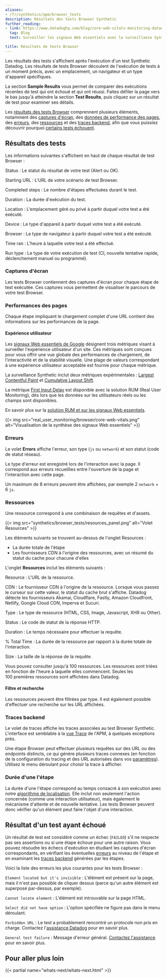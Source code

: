 ```yaml
---
aliases:
- /fr/synthetics/apm/browser_tests
description: Résultats des tests Browser Synthetic
further_reading:
- link: https://www.datadoghq.com/blog/core-web-vitals-monitoring-datadog-rum-synthetics/#what-are-the-core-web-vitals
  tag: Blog
  text: Surveiller les signaux Web essentiels avec la surveillance Synthetic

title: Résultats de tests Browser
---
```


Les résultats des tests s'affichent après l'exécution d'un test Synthetic Datadog. Les résultats de tests Browser découlent de l'exécution de tests à un moment précis, avec un emplacement, un navigateur et un type d'appareil spécifiques.

La section **Sample Results** vous permet de comparer des exécutions récentes de test qui ont échoué et qui ont réussi. Faites défiler la page vers le bas jusqu'à atteindre la section **Test Results**, puis cliquez sur un résultat de test pour examiner ses détails.

Les [résultats des tests Browser](#resultats-des-tests) comprennent plusieurs éléments, notamment des [captures d'écran](#captures-d-ecran), des [données de performance des pages](#performances-des-pages), des [erreurs](#erreurs), des [ressources](#ressources) et des [traces backend](#traces-backend), afin que vous puissiez découvrir pourquoi [certains tests échouent](#resultat-d-un-test-ayant-echoue).

## Résultats des tests

Les informations suivantes s'affichent en haut de chaque résultat de test Browser :

Status
: Le statut du résultat de votre test (Alert ou OK).

Starting URL
: L'URL de votre scénario de test Browser.

Completed steps
: Le nombre d'étapes effectuées durant le test.

Duration
: La durée d'exécution du test.

Location
: L'emplacement géré ou privé à partir duquel votre test a été exécuté.

Device
: Le type d'appareil à partir duquel votre test a été exécuté.

Browser
: Le type de navigateur à partir duquel votre test a été exécuté.

Time ran
: L'heure à laquelle votre test a été effectué.

Run type
: Le type de votre exécution de test (CI, nouvelle tentative rapide, déclenchement manuel ou programmé).

### Captures d'écran

Les tests Browser contiennent des captures d'écran pour chaque étape de test exécutée. Ces captures vous permettent de visualiser le parcours de votre test Browser.

### Performances des pages

Chaque étape impliquant le chargement complet d'une URL contient des informations sur les performances de la page.

#### Expérience utilisateur

Les [signaux Web essentiels de Google][1] désignent trois métriques visant à surveiller l'expérience utilisateur d'un site. Ces métriques sont conçues pour vous offrir une vue globale des performances de chargement, de l'interactivité et de la stabilité visuelle. Une plage de valeurs correspondant à une expérience utilisateur acceptable est fournie pour chaque métrique.

La surveillance Synthetic inclut deux métriques expérimentales : [Largest Contentful Paint][2] et [Cumulative Layout Shift][3].

La métrique [First Input Delay][4] est disponible avec la solution RUM (Real User Monitoring), dès lors que les données sur les utilisateurs réels ou les champs sont disponibles.

En savoir plus sur la [solution RUM et sur les signaux Web essentiels][5].

{{< img src="real_user_monitoring/browser/core-web-vitals.png" alt="Visualisation de la synthèse des signaux Web essentiels"  >}}

### Erreurs

Le volet **Errors** affiche l'erreur, son type (`js` ou `network`) et son statut (code de statut réseau).

Le type d'erreur est enregistré lors de l'interaction avec la page. Il correspond aux erreurs recueillies entre l'ouverture de la page et l'interaction avec cette page.

Un maximum de 8 erreurs peuvent être affichées, par exemple 2 `network` + 6 `js`.

### Ressources

Une ressource correspond à une combinaison de requêtes et d'assets.

{{< img src="synthetics/browser_tests/resources_panel.png" alt="Volet Resources"  >}}

Les éléments suivants se trouvent au-dessus de l'onglet Resources :
- La durée totale de l'étape
- Les fournisseurs CDN à l'origine des ressources, avec un résumé du statut du cache pour chacune d'elles

L'onglet **Resources** inclut les éléments suivants :

Resource
: L'URL de la ressource.

CDN
: Le fournisseur CDN à l'origine de la ressource. Lorsque vous passez le curseur sur cette valeur, le statut du cache brut s'affiche.
Datadog détecte les fournisseurs Akamai, Cloudflare, Fastly, Amazon Cloudfront, Netlify, Google Cloud CDN, Imperva et Sucuri.

Type
: Le type de ressource (HTML, CSS, Image, Javascript, XHR ou Other).

Status
: Le code de statut de la réponse HTTP.

Duration
: Le temps nécessaire pour effectuer la requête.

% Total Time
: La durée de la ressource par rapport à la durée totale de l'interaction.

Size
: La taille de la réponse de la requête.

Vous pouvez consulter jusqu'à 100 ressources. Les ressources sont triées en fonction de l'heure à laquelle elles commencent. Seules les 100 premières ressources sont affichées dans Datadog.

#### Filtre et recherche

Les ressources peuvent être filtrées par type. Il est également possible d'effectuer une recherche sur les URL affichées.

### Traces backend

Le volet de traces affiche les traces associées au test Browser Synthetic. L'interface est semblable à la [vue Trace][6] de l'APM, à quelques exceptions près.

Une étape Browser peut effectuer plusieurs requêtes sur des URL ou des endpoints distincts, ce qui génère plusieurs traces connexes (en fonction de la configuration du tracing et des URL autorisées dans vos [paramètres][7]). Utilisez le menu déroulant pour choisir la trace à afficher.

### Durée d'une l'étape

La durée d'une l'étape correspond au temps consacré à son exécution avec notre [algorithme de localisation][8]. Elle inclut non seulement l'action concernée (comme une interaction utilisateur), mais également le mécanisme d'attente et de nouvelle tentative. Les tests Browser peuvent donc vérifier qu'un élément peut faire l'objet d'une interaction.

## Résultat d'un test ayant échoué

Un résultat de test est considéré comme un échec (`FAILED`) s'il ne respecte pas ses assertions ou si une étape échoue pour une autre raison. Vous pouvez résoudre les échecs d'exécution en étudiant les captures d'écran correspondants, en vérifiant les éventuelles [erreurs](#erreurs) au niveau de l'étape et en examinant les [traces backend](#traces-backend) générées par les étapes.

Voici la liste des erreurs les plus courantes pour les tests Browser :

`Element located but it's invisible`
: L'élément est présent sur la page, mais il n'est pas possible de cliquer dessus (parce qu'un autre élément est superposé par-dessus, par exemple).

`Cannot locate element`
: L'élément est introuvable sur la page HTML.

`Select did not have option`
: L'option spécifiée ne figure pas dans le menu déroulant.

`Forbidden URL`
: Le test a probablement rencontré un protocole non pris en charge. Contactez l'[assistance Datadog][9] pour en savoir plus.

`General test failure`
: Message d'erreur général. [Contactez l'assistance][9] pour en savoir plus.

## Pour aller plus loin

{{< partial name="whats-next/whats-next.html" >}}

[1]: https://web.dev/vitals/
[2]: https://web.dev/lcp/
[3]: https://web.dev/cls/
[4]: https://web.dev/fid/
[5]: /fr/real_user_monitoring/browser/monitoring_page_performance/#core-web-vitals
[6]: /fr/tracing/visualization/trace/
[7]: /fr/synthetics/settings/?tab=specifyvalue#apm-integration-for-browser-tests
[8]: /fr/synthetics/guide/browser-test-self-maintenance/
[9]: /fr/help/
